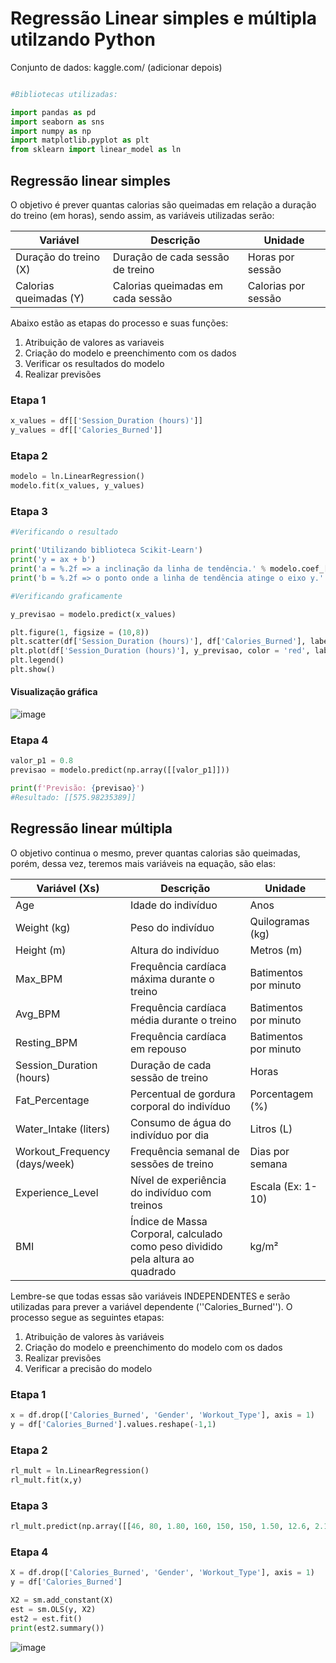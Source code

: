 # Regressão Linear simples e múltipla utilzando Python


Conjunto de dados: kaggle.com/ (adicionar depois)

```python

#Bibliotecas utilizadas:

import pandas as pd 
import seaborn as sns 
import numpy as np
import matplotlib.pyplot as plt
from sklearn import linear_model as ln

```

## Regressão linear simples 

O objetivo é prever quantas calorias são queimadas em relação a duração do treino (em horas), sendo assim, as variáveis utilizadas serão:

| Variável                      | Descrição                                 | Unidade                   |
|-------------------------------|-------------------------------------------|---------------------------|
| Duração do treino  (X)           | Duração de cada sessão de treino          | Horas por sessão          |
| Calorias queimadas (Y)            | Calorias queimadas em cada sessão         | Calorias por sessão       |

Abaixo estão as etapas do processo e suas funções: 

1. Atribuição de valores as variaveis
2. Criação do modelo e preenchimento com os dados
3. Verificar os resultados do modelo
4. Realizar previsões

### Etapa 1

```python
x_values = df[['Session_Duration (hours)']]
y_values = df[['Calories_Burned']]
```

### Etapa 2

```python
modelo = ln.LinearRegression()
modelo.fit(x_values, y_values)
```

### Etapa 3

```python
#Verificando o resultado

print('Utilizando biblioteca Scikit-Learn')
print('y = ax + b')
print('a = %.2f => a inclinação da linha de tendência.' % modelo.coef_[0][0])
print('b = %.2f => o ponto onde a linha de tendência atinge o eixo y.' % modelo.intercept_[0])

```

```python
#Verificando graficamente

y_previsao = modelo.predict(x_values)

plt.figure(1, figsize = (10,8))
plt.scatter(df['Session_Duration (hours)'], df['Calories_Burned'], label = 'Dados reais')
plt.plot(df['Session_Duration (hours)'], y_previsao, color = 'red', label = 'linha de tendencia')
plt.legend()
plt.show()
```
#### Visualização gráfica
![image](https://github.com/user-attachments/assets/745cfb7b-5ff6-4103-8a42-018d1b8c374a)

### Etapa 4

```python
valor_p1 = 0.8
previsao = modelo.predict(np.array([[valor_p1]]))

print(f'Previsão: {previsao}')
#Resultado: [[575.98235389]]
```

## Regressão linear múltipla

O objetivo continua o mesmo, prever quantas calorias são queimadas, porém, dessa vez, teremos mais variáveis na equação, são elas:

| Variável (Xs)                 | Descrição                                                                                     | Unidade                |
|---------------------------|-----------------------------------------------------------------------------------------------|------------------------|
| Age                       | Idade do indivíduo                                                                            | Anos                   |
| Weight (kg)               | Peso do indivíduo                                                                             | Quilogramas (kg)       |
| Height (m)                | Altura do indivíduo                                                                           | Metros (m)             |
| Max_BPM                   | Frequência cardíaca máxima durante o treino                                                   | Batimentos por minuto  |
| Avg_BPM                   | Frequência cardíaca média durante o treino                                                    | Batimentos por minuto  |
| Resting_BPM               | Frequência cardíaca em repouso                                                                | Batimentos por minuto  |
| Session_Duration (hours)  | Duração de cada sessão de treino                                                              | Horas                  |
| Fat_Percentage            | Percentual de gordura corporal do indivíduo                                                   | Porcentagem (%)        |
| Water_Intake (liters)     | Consumo de água do indivíduo por dia                                                          | Litros (L)             |
| Workout_Frequency (days/week) | Frequência semanal de sessões de treino                                                   | Dias por semana        |
| Experience_Level          | Nível de experiência do indivíduo com treinos                                                | Escala (Ex: 1-10)      |
| BMI                       | Índice de Massa Corporal, calculado como peso dividido pela altura ao quadrado                | kg/m²                  |

Lembre-se que todas essas são variáveis INDEPENDENTES e serão utilizadas para prever a variável dependente (''Calories_Burned''). O processo segue as seguintes etapas:

1. Atribuição de valores às variáveis
2. Criação do modelo e preenchimento do modelo com os dados
3. Realizar previsões
4. Verificar a precisão do modelo

### Etapa 1

```python
x = df.drop(['Calories_Burned', 'Gender', 'Workout_Type'], axis = 1)
y = df['Calories_Burned'].values.reshape(-1,1)
```

### Etapa 2

```python
rl_mult = ln.LinearRegression()
rl_mult.fit(x,y)
```

### Etapa 3

```python
rl_mult.predict(np.array([[46, 80, 1.80, 160, 150, 150, 1.50, 12.6, 2.1, 4, 3, 3]]))
```

### Etapa 4

```python
X = df.drop(['Calories_Burned', 'Gender', 'Workout_Type'], axis = 1)
y = df['Calories_Burned']

X2 = sm.add_constant(X)
est = sm.OLS(y, X2)
est2 = est.fit()
print(est2.summary())
```

![image](https://github.com/user-attachments/assets/6283e0a8-8e36-4352-b706-915b4b14c844)



